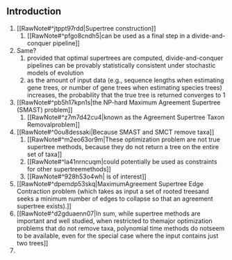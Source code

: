 ## Introduction

1. [[RawNote#^jtppt97rdd|Supertree construction]]
	1. [[RawNote#^pfgo8cndh5|can be used as a final step in a divide-and-conquer pipeline]]
2. Same?
	1. provided that optimal supertrees are computed, divide-and-conquer pipelines can be provably statistically consistent under stochastic models of evolution
	2. as the amount of input data (e.g., sequence lengths when estimating gene trees, or number of gene trees when estimating species trees) increases, the probability that the true tree is returned converges to 1
3. [[RawNote#^pb5h17kpn1s|the NP-hard Maximum Agreement Supertree (SMAST) problem]]
	1. [[RawNote#^z7m7d42cu4|known as the Agreement Supertree Taxon Removalproblem]]
4. [[RawNote#^0ou8dessaki|Because SMAST and SMCT remove taxa]]
	1. [[RawNote#^m2eo63or9m|These optimization problem are not true supertree methods, because they do not return a tree on the entire set of taxa]]
	2. [[RawNote#^la41nrncuqm|could potentially be used as constraints for other supertreemethods]]
	3. [[RawNote#^928h53o4wh| is of interest]]
5. [[RawNote#^dpemdp53skq|MaximumAgreement Supertree Edge Contraction problem (which takes as input a set of rooted treesand seeks a minimum number of edges to collapse so that an agreement supertree exists).]]
6. [[RawNote#^d2gduaenn07|In sum, while supertree methods are important and well studied, when restricted to themajor optimization problems that do not remove taxa, polynomial time methods do notseem to be available, even for the special case where the input contains just two trees]]
7. 